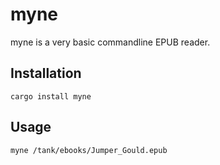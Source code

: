 myne
====

myne is a very basic commandline EPUB reader.

Installation
------------

```shell
cargo install myne
```

Usage
-----

```shell
myne /tank/ebooks/Jumper_Gould.epub
```
